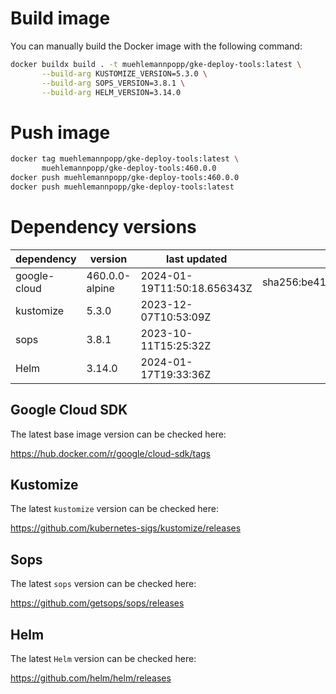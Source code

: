# Build image

You can manually build the Docker image with the following command:

```bash
docker buildx build . -t muehlemannpopp/gke-deploy-tools:latest \
       --build-arg KUSTOMIZE_VERSION=5.3.0 \
       --build-arg SOPS_VERSION=3.8.1 \
       --build-arg HELM_VERSION=3.14.0
```

# Push image

```bash
docker tag muehlemannpopp/gke-deploy-tools:latest \
       muehlemannpopp/gke-deploy-tools:460.0.0
docker push muehlemannpopp/gke-deploy-tools:460.0.0
docker push muehlemannpopp/gke-deploy-tools:latest
```


# Dependency versions

| dependency   | version        | last updated               | digest                                                                  |
|------------ |-------------- |-------------------------- |----------------------------------------------------------------------- |
| google-cloud | 460.0.0-alpine | 2024-01-19T11:50:18.656343Z | sha256:be41abc0eb50f8938ba5794ba99fec8e3c4c8f082fb4db3c96125b3c2b13503d |
| kustomize    | 5.3.0 | 2023-12-07T10:53:09Z |                                                                         |
| sops         | 3.8.1          | 2023-10-11T15:25:32Z       |                                                                         |
| Helm         | 3.14.0         | 2024-01-17T19:33:36Z       |                                                                         |


## Google Cloud SDK

The latest base image version can be checked here:

<https://hub.docker.com/r/google/cloud-sdk/tags>


## Kustomize

The latest `kustomize` version can be checked here:

<https://github.com/kubernetes-sigs/kustomize/releases>


## Sops

The latest `sops` version can be checked here:

<https://github.com/getsops/sops/releases>


## Helm

The latest `Helm` version can be checked here:

<https://github.com/helm/helm/releases>
